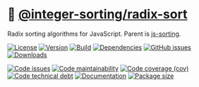 :oden:
[@integer-sorting/radix-sort](https://integer-sorting.github.io/radix-sort)
==

Radix sorting algorithms for JavaScript.
Parent is [js-sorting](https://github.com/make-github-pseudonymous-again/js-sorting).

[![License](https://img.shields.io/github/license/integer-sorting/radix-sort.svg)](https://raw.githubusercontent.com/integer-sorting/radix-sort/main/LICENSE)
[![Version](https://img.shields.io/npm/v/@integer-sorting/radix-sort.svg)](https://www.npmjs.org/package/@integer-sorting/radix-sort)
[![Build](https://img.shields.io/travis/integer-sorting/radix-sort/main.svg)](https://travis-ci.org/integer-sorting/radix-sort/branches)
[![Dependencies](https://img.shields.io/librariesio/github/integer-sorting/radix-sort.svg)](https://github.com/integer-sorting/radix-sort/network/dependencies)
[![GitHub issues](https://img.shields.io/github/issues/integer-sorting/radix-sort.svg)](https://github.com/integer-sorting/radix-sort/issues)
[![Downloads](https://img.shields.io/npm/dm/@integer-sorting/radix-sort.svg)](https://www.npmjs.org/package/@integer-sorting/radix-sort)

[![Code issues](https://img.shields.io/codeclimate/issues/integer-sorting/radix-sort.svg)](https://codeclimate.com/github/integer-sorting/radix-sort/issues)
[![Code maintainability](https://img.shields.io/codeclimate/maintainability/integer-sorting/radix-sort.svg)](https://codeclimate.com/github/integer-sorting/radix-sort/trends/churn)
[![Code coverage (cov)](https://img.shields.io/codecov/c/gh/integer-sorting/radix-sort/main.svg)](https://codecov.io/gh/integer-sorting/radix-sort)
[![Code technical debt](https://img.shields.io/codeclimate/tech-debt/integer-sorting/radix-sort.svg)](https://codeclimate.com/github/integer-sorting/radix-sort/trends/technical_debt)
[![Documentation](https://integer-sorting.github.io/radix-sort/badge.svg)](https://integer-sorting.github.io/radix-sort/source.html)
[![Package size](https://img.shields.io/bundlephobia/minzip/@integer-sorting/radix-sort)](https://bundlephobia.com/result?p=@integer-sorting/radix-sort)
